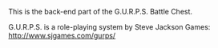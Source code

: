 This is the back-end part of the G.U.R.P.S. Battle Chest.

G.U.R.P.S. is a role-playing system by Steve Jackson Games: http://www.sjgames.com/gurps/
